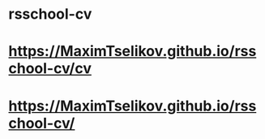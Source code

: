 # rsschool-cv
# https://MaximTselikov.github.io/rsschool-cv/cv
# https://MaximTselikov.github.io/rsschool-cv/